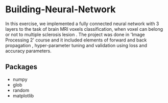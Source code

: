 # Building-Neural-Network

In this exercise, we implemented a fully connected neural network with 3 layers to the task of brain MRI voxels classification, when voxel can belong or not to multiple sclerosis lesion .  The project was done in 'Image Processing 2' course and it included elements of forward and back propagation , hyper-parameter tuning and validation using loss and accuracy parameters. 

## Packages 

* numpy
* glob
* random
* matplotlib
